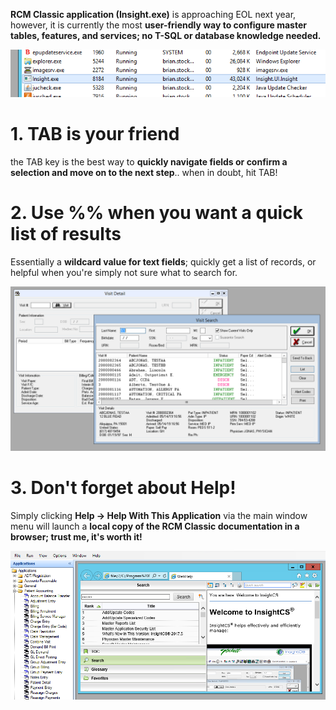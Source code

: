 **RCM Classic application (Insight.exe)** is approaching EOL next year, however, it is currently the most **user-friendly way to configure master tables, features, and services; no T-SQL or database knowledge needed.**

![image.png](/.attachments/image-448a7025-91de-4f7d-a6bb-65b789d76ccc.png)

# 1. TAB is your friend
the TAB key is the best way to **quickly navigate fields or confirm a selection and move on to the next step**.. when in doubt, hit TAB!

# 2. Use %% when you want a quick list of results
Essentially a **wildcard value for text fields**; quickly get a list of records, or helpful when you're simply not sure what to search for.

![image.png](/.attachments/image-cf478c8d-f8da-480f-b6c3-03b6f6e63e7d.png)

# 3. Don't forget about Help!
Simply clicking **Help -> Help With This Application** via the main window menu will launch a **local copy of the RCM Classic documentation in a browser; trust me, it's worth it!**

![image.png](/.attachments/image-0f3c9afe-8770-4259-a66a-548a84cf704d.png)

